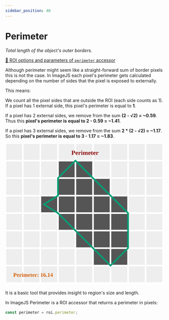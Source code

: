 ```yaml
---
sidebar_position: 40
---
```


# Perimeter

_Total length of the object's outer borders._

[🔎 ROI options and parameters of `perimeter` accessor](https://api.image-js.org/classes/index.Roi.html#perimeter)

Although perimeter might seem like a straight-forward sum of border pixels this is not the case.
In ImageJS each pixel's perimeter gets calculated depending on the number of sides that the pixel is exposed to externally.

This means:

We count all the pixel sides that are outside the ROI (each side counts as 1).  
If a pixel has 1 external side, this pixel's perimeter is equal to **1**.

If a pixel has 2 external sides, we remove from the sum **(2 - √2) = ~0.59**.  
Thus this **pixel's perimeter is equal to 2 - 0.59 = ~1.41**.

If a pixel has 3 external sides, we remove from the sum **2 \* (2 - √2) = ~1.17**.  
So this **pixel's perimeter is equal to 3 - 1.17 = ~1.83**.

![Image](./images/perimeter.svg)

It is a basic tool that provides insight to region's size and length.

In ImageJS Perimeter is a ROI accessor that returns a perimeter in pixels:

```ts
const perimeter = roi.perimeter;
```
